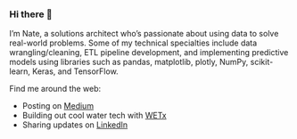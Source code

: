 ### Hi there 👋

I’m Nate, a solutions architect who’s passionate about using data to solve real-world problems. Some of my technical specialties include data wrangling/cleaning, ETL pipeline development, and implementing predictive models using libraries such as pandas, matplotlib, plotly, NumPy, scikit-learn, Keras, and TensorFlow.

Find me around the web:

- Posting on [Medium](https://medium.com/@ndow33)
- Building out cool water tech with [WETx](https://www.wetx.io/)
- Sharing updates on [LinkedIn](https://www.linkedin.com/in/nate-dow/)
